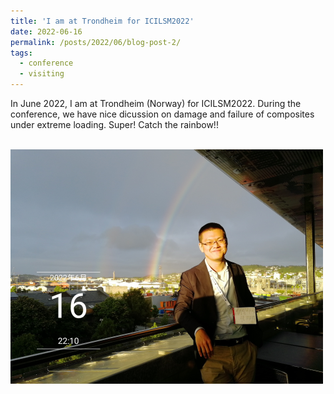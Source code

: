 ```yaml
---
title: 'I am at Trondheim for ICILSM2022'
date: 2022-06-16
permalink: /posts/2022/06/blog-post-2/
tags:
  - conference
  - visiting
---
```


In June 2022, I am at Trondheim (Norway) for ICILSM2022. During the conference, we have nice dicussion on damage and failure of composites under extreme loading. Super!
Catch the rainbow!!

<br/><img src='/images/ICILSM2022.png'>